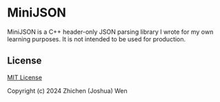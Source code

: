 # MiniJSON

MiniJSON is a C++ header-only JSON parsing library I wrote for my own learning purposes. It is not intended to be used for production.

## License

[MIT License](https://github.com/wzc221207/miniJSON/blob/main/LICENSE)

Copyright (c) 2024 Zhichen (Joshua) Wen